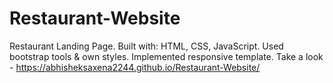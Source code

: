 # Restaurant-Website

Restaurant Landing Page.
Built with: HTML, CSS, JavaScript.
Used bootstrap tools & own styles.
Implemented responsive template.
Take a look - https://abhisheksaxena2244.github.io/Restaurant-Website/
